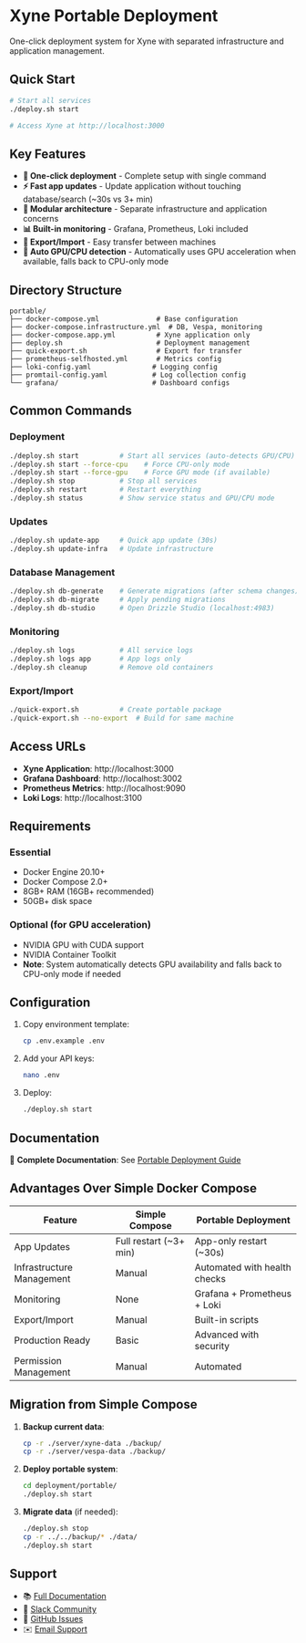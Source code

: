 # Xyne Portable Deployment

One-click deployment system for Xyne with separated infrastructure and application management.

## Quick Start

```bash
# Start all services
./deploy.sh start

# Access Xyne at http://localhost:3000
```

## Key Features

- **🚀 One-click deployment** - Complete setup with single command
- **⚡ Fast app updates** - Update application without touching database/search (~30s vs 3+ min)
- **🔧 Modular architecture** - Separate infrastructure and application concerns
- **📊 Built-in monitoring** - Grafana, Prometheus, Loki included
- **🔄 Export/Import** - Easy transfer between machines
- **🎯 Auto GPU/CPU detection** - Automatically uses GPU acceleration when available, falls back to CPU-only mode

## Directory Structure

```
portable/
├── docker-compose.yml              # Base configuration
├── docker-compose.infrastructure.yml  # DB, Vespa, monitoring
├── docker-compose.app.yml          # Xyne application only  
├── deploy.sh                       # Deployment management
├── quick-export.sh                 # Export for transfer
├── prometheus-selfhosted.yml       # Metrics config
├── loki-config.yaml               # Logging config
├── promtail-config.yaml           # Log collection config
└── grafana/                       # Dashboard configs
```

## Common Commands

### Deployment
```bash
./deploy.sh start          # Start all services (auto-detects GPU/CPU)
./deploy.sh start --force-cpu    # Force CPU-only mode
./deploy.sh start --force-gpu    # Force GPU mode (if available)
./deploy.sh stop           # Stop all services  
./deploy.sh restart        # Restart everything
./deploy.sh status         # Show service status and GPU/CPU mode
```

### Updates
```bash
./deploy.sh update-app     # Quick app update (30s)
./deploy.sh update-infra   # Update infrastructure
```

### Database Management
```bash
./deploy.sh db-generate    # Generate migrations (after schema changes)
./deploy.sh db-migrate     # Apply pending migrations
./deploy.sh db-studio      # Open Drizzle Studio (localhost:4983)
```

### Monitoring
```bash
./deploy.sh logs           # All service logs
./deploy.sh logs app       # App logs only
./deploy.sh cleanup        # Remove old containers
```

### Export/Import
```bash
./quick-export.sh          # Create portable package
./quick-export.sh --no-export  # Build for same machine
```

## Access URLs

- **Xyne Application**: http://localhost:3000
- **Grafana Dashboard**: http://localhost:3002  
- **Prometheus Metrics**: http://localhost:9090
- **Loki Logs**: http://localhost:3100

## Requirements

### Essential
- Docker Engine 20.10+
- Docker Compose 2.0+
- 8GB+ RAM (16GB+ recommended)  
- 50GB+ disk space

### Optional (for GPU acceleration)
- NVIDIA GPU with CUDA support
- NVIDIA Container Toolkit
- **Note**: System automatically detects GPU availability and falls back to CPU-only mode if needed

## Configuration

1. Copy environment template:
   ```bash
   cp .env.example .env
   ```

2. Add your API keys:
   ```bash
   nano .env
   ```

3. Deploy:
   ```bash
   ./deploy.sh start
   ```

## Documentation

📖 **Complete Documentation**: See [Portable Deployment Guide](../../docs/deployment/advanced/portable-deployment.mdx)

## Advantages Over Simple Docker Compose

| Feature | Simple Compose | Portable Deployment |
|---------|---------------|-------------------|
| App Updates | Full restart (~3+ min) | App-only restart (~30s) |
| Infrastructure Management | Manual | Automated with health checks |
| Monitoring | None | Grafana + Prometheus + Loki |
| Export/Import | Manual | Built-in scripts |
| Production Ready | Basic | Advanced with security |
| Permission Management | Manual | Automated |

## Migration from Simple Compose

1. **Backup current data**:
   ```bash
   cp -r ./server/xyne-data ./backup/
   cp -r ./server/vespa-data ./backup/
   ```

2. **Deploy portable system**:
   ```bash
   cd deployment/portable/
   ./deploy.sh start
   ```

3. **Migrate data** (if needed):
   ```bash
   ./deploy.sh stop
   cp -r ../../backup/* ./data/
   ./deploy.sh start
   ```

## Support

- 📚 [Full Documentation](../../docs/deployment/advanced/portable-deployment.mdx)
- 💬 [Slack Community](https://xynerds.slack.com/)
- 🐛 [GitHub Issues](https://github.com/xynehq/xyne/issues)
- ✉️ [Email Support](mailto:founders@xynehq.com)